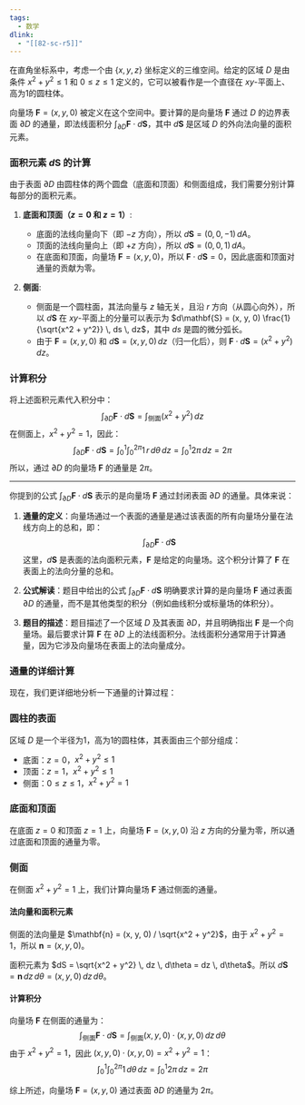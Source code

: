 ```yaml
---
tags:
  - 数学
dlink:
  - "[[82-sc-r5]]"
---
```

在直角坐标系中，考虑一个由 $\{x, y, z\}$ 坐标定义的三维空间。给定的区域 $D$ 是由条件 $x^2 + y^2 \leq 1$ 和 $0 \leq z \leq 1$ 定义的，它可以被看作是一个直径在 $xy$-平面上、高为1的圆柱体。

向量场 $\mathbf{F} = (x, y, 0)$ 被定义在这个空间中。要计算的是向量场 $\mathbf{F}$ 通过 $D$ 的边界表面 $\partial D$ 的通量，即法线面积分 $\int_{\partial D} \mathbf{F} \cdot d\mathbf{S}$，其中 $d\mathbf{S}$ 是区域 $D$ 的外向法向量的面积元素。

### 面积元素 $d\mathbf{S}$ 的计算
由于表面 $\partial D$ 由圆柱体的两个圆盘（底面和顶面）和侧面组成，我们需要分别计算每部分的面积元素。

1. **底面和顶面（$z = 0$ 和 $z = 1$）**:
   - 底面的法线向量向下（即 $-z$ 方向），所以 $d\mathbf{S} = (0, 0, -1) \, dA$。
   - 顶面的法线向量向上（即 $+z$ 方向），所以 $d\mathbf{S} = (0, 0, 1) \, dA$。
   - 在底面和顶面，向量场 $\mathbf{F} = (x, y, 0)$，所以 $\mathbf{F} \cdot d\mathbf{S} = 0$，因此底面和顶面对通量的贡献为零。

2. **侧面**:
   - 侧面是一个圆柱面，其法向量与 $z$ 轴无关，且沿 $r$ 方向（从圆心向外），所以 $d\mathbf{S}$ 在 $xy$-平面上的分量可以表示为 $d\mathbf{S} = (x, y, 0) \frac{1}{\sqrt{x^2 + y^2}} \, ds \, dz$，其中 $ds$ 是圆的微分弧长。
   - 由于 $\mathbf{F} = (x, y, 0)$ 和 $d\mathbf{S} = (x, y, 0) \, dz$（归一化后），则 $\mathbf{F} \cdot d\mathbf{S} = (x^2 + y^2) \, dz$。

### 计算积分
将上述面积元素代入积分中：
$$
\int_{\partial D} \mathbf{F} \cdot d\mathbf{S} = \int_{\text{侧面}} (x^2 + y^2) \, dz
$$
在侧面上，$x^2 + y^2 = 1$，因此：
$$
\int_{\partial D} \mathbf{F} \cdot d\mathbf{S} = \int_0^1 \int_0^{2\pi} 1 \, r \, d\theta \, dz = \int_0^1 2\pi \, dz = 2\pi
$$
所以，通过 $\partial D$ 的向量场 $\mathbf{F}$ 的通量是 $2\pi$。


---
你提到的公式 $\int_{\partial D} \mathbf{F} \cdot d\mathbf{S}$ 表示的是向量场 $\mathbf{F}$ 通过封闭表面 $\partial D$ 的通量。具体来说：

1. **通量的定义**：向量场通过一个表面的通量是通过该表面的所有向量场分量在法线方向上的总和，即：
   $$
   \int_{\partial D} \mathbf{F} \cdot d\mathbf{S}
   $$
   这里，$d\mathbf{S}$ 是表面的法向面积元素，$\mathbf{F}$ 是给定的向量场。这个积分计算了 $\mathbf{F}$ 在表面上的法向分量的总和。

2. **公式解读**：题目中给出的公式 $\int_{\partial D} \mathbf{F} \cdot d\mathbf{S}$ 明确要求计算的是向量场 $\mathbf{F}$ 通过表面 $\partial D$ 的通量，而不是其他类型的积分（例如曲线积分或标量场的体积分）。

3. **题目的描述**：题目描述了一个区域 $D$ 及其表面 $\partial D$，并且明确指出 $\mathbf{F}$ 是一个向量场。最后要求计算 $\mathbf{F}$ 在 $\partial D$ 上的法线面积分。法线面积分通常用于计算通量，因为它涉及向量场在表面上的法向量成分。

### 通量的详细计算

现在，我们更详细地分析一下通量的计算过程：

### 圆柱的表面
区域 $D$ 是一个半径为1，高为1的圆柱体，其表面由三个部分组成：
- 底面：$z = 0$，$x^2 + y^2 \leq 1$
- 顶面：$z = 1$，$x^2 + y^2 \leq 1$
- 侧面：$0 \leq z \leq 1$，$x^2 + y^2 = 1$

### 底面和顶面
在底面 $z = 0$ 和顶面 $z = 1$ 上，向量场 $\mathbf{F} = (x, y, 0)$ 沿 $z$ 方向的分量为零，所以通过底面和顶面的通量为零。

### 侧面
在侧面 $x^2 + y^2 = 1$ 上，我们计算向量场 $\mathbf{F}$ 通过侧面的通量。

#### 法向量和面积元素
侧面的法向量是 $\mathbf{n} = (x, y, 0) / \sqrt{x^2 + y^2}$，由于 $x^2 + y^2 = 1$，所以 $\mathbf{n} = (x, y, 0)$。

面积元素为 $dS = \sqrt{x^2 + y^2} \, dz \, d\theta = dz \, d\theta$。所以 $d\mathbf{S} = \mathbf{n} \, dz \, d\theta = (x, y, 0) \, dz \, d\theta$。

#### 计算积分
向量场 $\mathbf{F}$ 在侧面的通量为：
$$
\int_{\text{侧面}} \mathbf{F} \cdot d\mathbf{S} = \int_{\text{侧面}} (x, y, 0) \cdot (x, y, 0) \, dz \, d\theta
$$
由于 $x^2 + y^2 = 1$，因此 $(x, y, 0) \cdot (x, y, 0) = x^2 + y^2 = 1$：
$$
\int_0^1 \int_0^{2\pi} 1 \, d\theta \, dz = \int_0^1 2\pi \, dz = 2\pi
$$

综上所述，向量场 $\mathbf{F} = (x, y, 0)$ 通过表面 $\partial D$ 的通量为 $2\pi$。